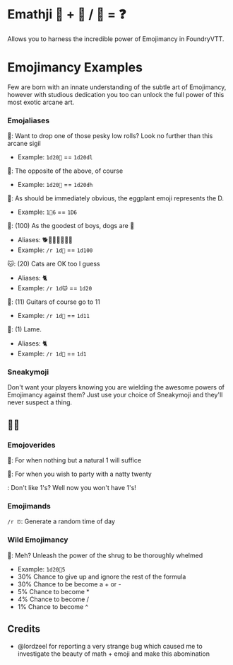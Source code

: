 # Emathji 🤷 + 🤖 / 💩 = ❓
Allows you to harness the incredible power of Emojimancy in FoundryVTT.

# Emojimancy Examples
Few are born with an innate understanding of the subtle art of Emojimancy, however with studious dedication you too can unlock the full power of this most exotic arcane art.

### Emojaliases
🙂: Want to drop one of those pesky low rolls? Look no further than this arcane sigil
  - Example: `1d20🙂` == `1d20dl`

🙁: The opposite of the above, of course
  - Example: `1d20🙁` == `1d20dh`

🍆: As should be immediately obvious, the eggplant emoji represents the D.
  - Example: `1🍆6` == `1D6`

🐶: (100) As the goodest of boys, dogs are 💯
  - Aliases: 🐕💯🦮🐩🐕‍🦺🐺
  - Example: `/r 1d🐶` == `1d100`

🐱: (20) Cats are OK too I guess
  - Aliases: 🐈
  - Example: `/r 1d🐱` == `1d20`

🎸: (11) Guitars of course go to 11
  - Example: `/r 1d🎸` == `1d11`

🥔: (1) Lame.
  - Aliases: 🐈
  - Example: `/r 1d🥔` == `1d1`


### Sneakymoji
Don't want your players knowing you are wielding the awesome powers of Emojimancy against them? Just use your choice of Sneakymoji and they'll never suspect a thing.

## 🤫🐁

### Emojoverides
💩: For when nothing but a natural 1 will suffice

🥳: For when you wish to party with a natty twenty

: Don't like 1's? Well now you won't have 1's!

### Emojimands
`/r ⏰`: Generate a random time of day

### Wild Emojimancy
🤷: Meh? Unleash the power of the shrug to be thoroughly whelmed
  - Example: `1d20🤷5`
  - 30% Chance to give up and ignore the rest of the formula
  - 30% Chance to be become a + or -
  -  5% Chance to become *
  -  4% Chance to become /
  -  1% Chance to become ^

## Credits
- @lordzeel for reporting a very strange bug which caused me to investigate the beauty of math + emoji and make this abomination